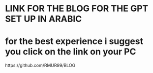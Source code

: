 # LINK FOR THE BLOG FOR THE GPT SET UP IN ARABIC 
<H1>for the best experience i suggest you click on the link on your PC</H1>
https://github.com/RMUR99/BLOG
